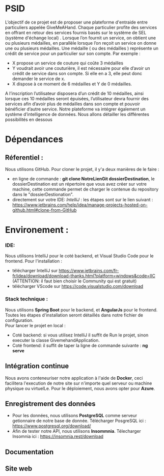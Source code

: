 # PSID

L’objectif de ce projet est de proposer une plateforme d'entraide entre particuliers appelée GiveMeAHand. Chaque particulier profite des services en offrant en retour des services fournis basés sur le système de SEL (système d'échange local) .
Lorsque l’on fournit un service, on obtient une ou plusieurs médailles, en parallèle lorsque l’on reçoit un service on donne une ou plusieurs médailles.
Une médaille ( ou des médailles ) représente un crédit de service pour un particulier sur son compte.
Par exemple :
- X propose un service de couture qui coûte 3 médailles
- Y voudrait avoir une couturière, il est nécessaire pour elle d’avoir un crédit de service dans son compte. Si elle en a 3, elle peut donc demander le service de x.
- X dispose à ce moment de 6 médailles et Y de 0 médailles.

A l’inscription l’utilisateur disposera d’un crédit de 10 médailles, ainsi lorsque ces 10 médailles seront épuisées, l’utilisateur devra fournir des services afin d’avoir plus de médailles dans son compte et pouvoir bénéficier d’autre service.
Notre plateforme va intégrer également un système d’intelligence de données. Nous allons détailler les différentes possibilités en dessous

# Dépendances 

## Réferentiel :
Nous utilisons GitHub.
Pour cloner le projet, il y'a deux manières de le faire : 
- en ligne de commande : **git clone NotreLienGit dossierDestination**, le dossierDestination est un répertoire que vous avez créer sur votre machine, cette commande permet de charger le contenue du repository dans le "dossierDestionation".
- directement sur votre IDE: 
*IntelliJ* : les étapes sont sur le lien suivant : https://www.jetbrains.com/help/idea/manage-projects-hosted-on-github.html#clone-from-GitHub

# Environement : 
### IDE: 
Nous utilisons IntelliJ pour le coté backend, et Visual Studio Code pour le frontend. 
Pour l'installation :
- télécharger IntelliJ sur https://www.jetbrains.com/fr-fr/idea/download/download-thanks.html?platform=windows&code=IIC (ATTENTION: il faut bien choisir le Community qui est gratuit)
- télécharger VScode sur https://code.visualstudio.com/download
### Stack technique : 
Nous utilisons **Spring Boot** pour le backend, et **AngularJs** pour le frontend.
Toutes les étapes d'installation seront détaillés dans notre fichier de configuration.  
Pour lancer le projet en local :
- Coté backend: si vous utilisez IntelliJ il suffit de Run le projet, sinon executer la classe GivemehandApplication. 
- Coté frontend: il suffit de taper la ligne de commande suivante : **ng serve**

## Intégration continue
Nous avons conteneuriser notre application à l'aide de **Docker**, ceci facilitera l'execution de notre site sur n'importe quel serveur ou machine physique ou virtuelLe.
Pour le déploiement, nous avons opter pour **Azure**. 

## Enregistrement des données
- Pour les données, nous utilisons **PostgreSQL** comme serveur getionnaire de notre base de donnée.
Télécharger PosgreSQL ici : https://www.postgresql.org/download/                                                                                                            
- Afin de tester notre API, nous utilisons **Insommnia**.
Télecharger  Insomnia ici : https://insomnia.rest/download

## Documentation
## Site web 



